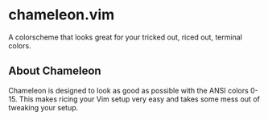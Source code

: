 # chameleon.vim
A colorscheme that looks great for your tricked out, riced out, terminal colors. 

## About Chameleon
Chameleon is designed to look as good as possible with the ANSI colors 0-15. This makes ricing your Vim setup very easy and takes some mess out of tweaking your setup. 

